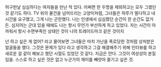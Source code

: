 허구헌날 심심하다는 여자들을 만난 적 있다. 어쩌면 한 두명을 제외하고는 모두 그랬던 것 같기도 하다. TV 위의 물건을 넘어뜨리는 고양이처럼, 그녀들은 하루가 멀다하고 내 시간을 요구했고, 그게 나는 곤란했다. 나는 인생에서 심심했던 순간이 한 순간도 없거든. 심지어는 군대 있을 때에도 나는 항시 무언가 부산하게 하고 있었다. 자는 시간이 아까워서 항시 수면부족인 상태인 것이 나의 트레이드마크 같은 것이지

넌 하고 싶은 게 없어? 라고 물어보면 그녀들은 마치 가난을 폭로당한 것처럼 상처받은 얼굴들을 했다. 그것은 문제가 있다 라고 생각하고 그걸 해결해주기 위해 인터뷰를 하고 새로운 걸 같이 해보고 했던 시절도 있었던 것 같다. 지금은 안다. 그것이 여성성의 본질임을. 스스로 하고 싶은 것은 없고 누군가의 재미를 빼앗아 즐기고 싶은 것. 